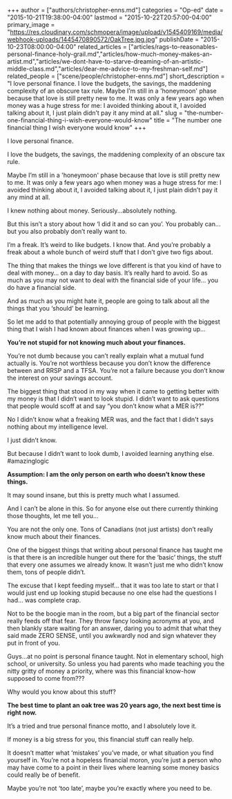 +++
author = ["authors/christopher-enns.md"]
categories = "Op-ed"
date = "2015-10-21T19:38:00-04:00"
lastmod = "2015-10-22T20:57:00-04:00"
primary_image = "https://res.cloudinary.com/schmopera/image/upload/v1545409169/media/webhook-uploads/1445470890572/OakTree.jpg.jpg"
publishDate = "2015-10-23T08:00:00-04:00"
related_articles = ["articles/rags-to-reasonables-personal-finance-holy-grail.md","articles/how-much-money-makes-an-artist.md","articles/we-dont-have-to-starve-dreaming-of-an-artistic-middle-class.md","articles/dear-me-advice-to-my-freshman-self.md"]
related_people = ["scene/people/christopher-enns.md"]
short_description = "I love personal finance. I love the budgets, the savings, the maddening complexity of an obscure tax rule. Maybe I’m still in a &#039;honeymoon&#039; phase because that love is still pretty new to me. It was only a few years ago when money was a huge stress for me: I avoided thinking about it, I avoided talking about it, I just plain didn’t pay it any mind at all."
slug = "the-number-one-financial-thing-i-wish-everyone-would-know"
title = "The number one financial thing I wish everyone would know"
+++

I love personal finance. 

I love the budgets, the savings, the maddening complexity of an obscure tax rule. 

Maybe I’m still in a 'honeymoon' phase because that love is still pretty new to me. It was only a few years ago when money was a huge stress for me: I avoided thinking about it, I avoided talking about it, I just plain didn’t pay it any mind at all. 

I knew nothing about money. Seriously...absolutely nothing. 

But this isn’t a story about how ‘I did it and so can you’. You probably can… but you also probably don’t really want to. 

I’m a freak. It’s weird to like budgets. I know that. And you’re probably a freak about a whole bunch of weird stuff that I don’t give two figs about.

The thing that makes the things we love different is that you kind of have to deal with money… on a day to day basis. It’s really hard to avoid. So as much as you may not want to deal with the financial side of your life… you do have a financial side.

And as much as you might hate it, people are going to talk about all the things that you ‘should’ be learning. 

So let me add to that potentially annoying group of people with the biggest thing that I wish I had known about finances when I was growing up… 

**You’re not stupid for not knowing much about your finances.** 

You’re not dumb because you can’t really explain what a mutual fund actually is. You’re not worthless because you don’t know the difference between and RRSP and a TFSA. You’re not a failure because you don’t know the interest on your savings account. 

The biggest thing that stood in my way when it came to getting better with my money is that I didn’t want to look stupid. I didn’t want to ask questions that people would scoff at and say “you don’t know what a MER is??”

No I didn’t know what a freaking MER was, and the fact that I didn't says nothing about my intelligence level. 

I just didn’t know. 

But because I didn’t want to look dumb, I avoided learning anything else. #amazinglogic

**Assumption: I am the only person on earth who doesn’t know these things.**

It may sound insane, but this is pretty much what I assumed. 

And I can’t be alone in this. So for anyone else out there currently thinking those thoughts, let me tell you… 

You are not the only one. Tons of Canadians (not just artists) don’t really know much about their finances. 

One of the biggest things that writing about personal finance has taught me is that there is an incredible hunger out there for the ‘basic’ things, the stuff that every one assumes we already know. It wasn’t just me who didn’t know them, tons of people didn’t.

The excuse that I kept feeding myself… that it was too late to start or that I would just end up looking stupid because no one else had the questions I had… was complete crap. 

Not to be the boogie man in the room, but a big part of the financial sector really feeds off that fear. They throw fancy looking acronyms at you, and then blankly stare waiting for an answer, daring you to admit that what they said made ZERO SENSE, until you awkwardly nod and sign whatever they put in front of you. 

Guys...at no point is personal finance taught. Not in elementary school, high school, or university. So unless you had parents who made teaching you the nitty gritty of money a priority, where was this financial know-how supposed to come from??? 

Why would you know about this stuff? 

**The best time to plant an oak tree was 20 years ago, the next best time is right now.**

It’s a tried and true personal finance motto, and I absolutely love it. 

If money is a big stress for you, this financial stuff can really help. 

It doesn’t matter what ‘mistakes’ you’ve made, or what situation you find yourself in. You’re not a hopeless financial moron, you’re just a person who may have come to a point in their lives where learning some money basics could really be of benefit. 

Maybe you’re not ‘too late’, maybe you’re exactly where you need to be. 
